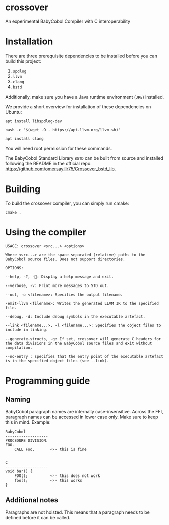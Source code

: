 # crossover
An experimental BabyCobol Compiler with C interoperability


# Installation
There are three prerequisite dependencies to be installed before you can build this project:
1. ```spdlog```
2. ```llvm```
3. ```clang```
3. ```bstd```

Additionally, make sure you have a Java runtime environment (```JRE```) installed.

We provide a short overview for installation of these dependencies on Ubuntu:
```
apt install libspdlog-dev
```
```
bash -c "$(wget -O - https://apt.llvm.org/llvm.sh)"
```
```
apt install clang
```
You will need root permission for these commands.

The BabyCobol Standard Library `BSTD` can be built from source and installed following the README in the official repo: https://github.com/omersayilir75/Crossover_bstd_lib.


# Building
To build the crossover compiler, you can simply run cmake:
```
cmake .
```

# Using the compiler

```
USAGE: crossover <src...> <options>

Where <src...> are the space-separated (relative) paths to the BabyCobol source files. Does not support directories.

OPTIONS:

--help, -?, -🤔: Display a help message and exit.

--verbose, -v: Print more messages to STD out.

--out, -o <filename>: Specifies the output filename.

-emit-llvm <filename>: Writes the generated LLVM IR to the specified file.

--debug, -d: Include debug symbols in the executable artefact.

--link <filename...>, -l <filename...>: Specifies the object files to include in linking.

--generate-structs, -g: If set, crossover will generate C headers for the data divisions in the BabyCobol source files and exit without compilation.

--no-entry : specifies that the entry point of the executable artefact is in the specified object files (see --link).
```

# Programming guide

## Naming

BabyCobol paragraph names are internally case-insensitive. Across the FFI, paragraph names can be accessed in lower case only. Make sure to keep this in mind. Example:
```
BabyCobol
-------------------
PROCEDURE DIVISION.
FOO.
    CALL Foo.       <-- this is fine


C
-------------------
void bar() {
    FOO();          <-- this does not work
    foo();          <-- this works
}
```

## Additional notes
Paragraphs are not hoisted. This means that a paragraph needs to be defined before it can be called.